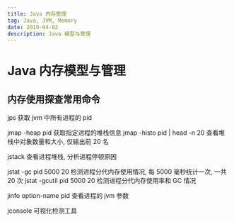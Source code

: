 ```yaml
---
title: Java 内存管理
tag: Java, JVM, Memory
date: 2019-04-02
description: Java 模型与管理
---
```


# Java 内存模型与管理

## 内存使用探查常用命令

jps 获取 jvm 中所有进程的 pid

jmap -heap pid 获取指定进程的堆栈信息
jmap -histo pid | head -n 20 查看堆栈中对象数量和大小, 仅输出前 20 名

jstack 查看进程堆栈, 分析进程停顿原因

jstat -gc pid 5000 20 检测进程分代内存使用情况, 每 5000 毫秒统计一次, 一共 20 次
jstat -gcutil pid 5000 20 检测进程分代内存使用率和 GC 情况

jinfo option-name pid 查看进程的 jvm 参数

jconsole 可视化检测工具
